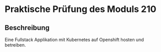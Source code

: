 # Praktische Prüfung des Moduls 210
## Beschreibung 
Eine Fullstack Applikation mit Kubernetes auf Openshift hosten und betreiben.